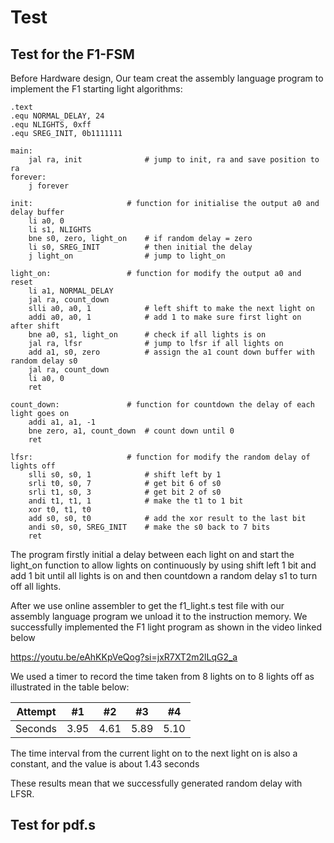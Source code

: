 # Test 
## Test for the F1-FSM

Before Hardware design, Our team creat the assembly language program to implement the F1 starting light algorithms:

```
.text
.equ NORMAL_DELAY, 24
.equ NLIGHTS, 0xff
.equ SREG_INIT, 0b1111111

main:
	jal ra, init              # jump to init, ra and save position to ra
forever:
	j forever

init:        			  # function for initialise the output a0 and delay buffer
	li a0, 0
	li s1, NLIGHTS
	bne s0, zero, light_on    # if random delay = zero
	li s0, SREG_INIT          # then initial the delay 
	j light_on                # jump to light_on

light_on:   			  # function for modify the output a0 and reset
	li a1, NORMAL_DELAY
	jal ra, count_down
	slli a0, a0, 1            # left shift to make the next light on
	addi a0, a0, 1            # add 1 to make sure first light on after shift
	bne a0, s1, light_on      # check if all lights is on 
	jal ra, lfsr              # jump to lfsr if all lights on
	add a1, s0, zero          # assign the a1 count down buffer with random delay s0
	jal ra, count_down
	li a0, 0
	ret

count_down: 			  # function for countdown the delay of each light goes on
	addi a1, a1, -1
	bne zero, a1, count_down  # count down until 0
	ret

lfsr:       			  # function for modify the random delay of lights off
	slli s0, s0, 1            # shift left by 1
	srli t0, s0, 7            # get bit 6 of s0
	srli t1, s0, 3            # get bit 2 of s0
	andi t1, t1, 1            # make the t1 to 1 bit
	xor t0, t1, t0            
	add s0, s0, t0            # add the xor result to the last bit
	andi s0, s0, SREG_INIT    # make the s0 back to 7 bits
	ret
```

The program firstly initial a delay between each light on and start the light_on function to allow lights on continuously by using shift left 1 bit and add 1 bit until all lights is on and then countdown a random delay s1 to turn off all lights. 

After we use online assembler to get the f1_light.s test file with our assembly language program we unload it to the instruction memory. We successfully implemented the F1 light program as shown in the video linked below 

https://youtu.be/eAhKKpVeQog?si=jxR7XT2m2lLqG2_a

We used a timer to record the time taken from 8 lights on to 8 lights off as illustrated in the table below:

Attempt | #1 | #2 | #3 | #4 | 
--- | --- | --- | --- |--- |
Seconds | 3.95 | 4.61 | 5.89 | 5.10 |

The time interval from the current light on to the next light on is also a constant, and the value is about 1.43 seconds

These results mean that we successfully generated random delay with LFSR.

## Test for pdf.s